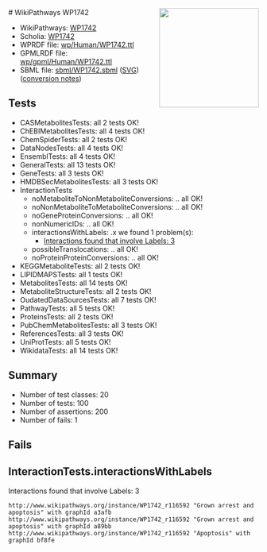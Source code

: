 <img style="float: right; width: 200px" src="../logo.png" />
# WikiPathways WP1742

* WikiPathways: [WP1742](https://identifiers.org/wikipathways:WP1742)
* Scholia: [WP1742](https://scholia.toolforge.org/wikipathways/WP1742)
* WPRDF file: [wp/Human/WP1742.ttl](../wp/Human/WP1742.ttl)
* GPMLRDF file: [wp/gpml/Human/WP1742.ttl](../wp/gpml/Human/WP1742.ttl)
* SBML file: [sbml/WP1742.sbml](../sbml/WP1742.sbml) ([SVG](../sbml/WP1742.svg)) ([conversion notes](../sbml/WP1742.txt))

## Tests
* CASMetabolitesTests: all 2 tests OK!
* ChEBIMetabolitesTests: all 4 tests OK!
* ChemSpiderTests: all 2 tests OK!
* DataNodesTests: all 4 tests OK!
* EnsemblTests: all 4 tests OK!
* GeneralTests: all 13 tests OK!
* GeneTests: all 3 tests OK!
* HMDBSecMetabolitesTests: all 3 tests OK!
* InteractionTests
    * noMetaboliteToNonMetaboliteConversions: .. all OK!
    * noNonMetaboliteToMetaboliteConversions: .. all OK!
    * noGeneProteinConversions: .. all OK!
    * nonNumericIDs: .. all OK!
    * interactionsWithLabels: .x we found 1 problem(s):
        * [Interactions found that involve Labels: 3](#630d267a)
    * possibleTranslocations: .. all OK!
    * noProteinProteinConversions: .. all OK!
* KEGGMetaboliteTests: all 2 tests OK!
* LIPIDMAPSTests: all 1 tests OK!
* MetabolitesTests: all 14 tests OK!
* MetaboliteStructureTests: all 2 tests OK!
* OudatedDataSourcesTests: all 7 tests OK!
* PathwayTests: all 5 tests OK!
* ProteinsTests: all 2 tests OK!
* PubChemMetabolitesTests: all 3 tests OK!
* ReferencesTests: all 3 tests OK!
* UniProtTests: all 5 tests OK!
* WikidataTests: all 14 tests OK!


## Summary

* Number of test classes: 20
* Number of tests: 100
* Number of assertions: 200
* Number of fails: 1

## Fails

<a name="630d267a" />

## InteractionTests.interactionsWithLabels

Interactions found that involve Labels: 3
```
http://www.wikipathways.org/instance/WP1742_r116592 "Grown arrest and apoptosis" with graphId a3afb
http://www.wikipathways.org/instance/WP1742_r116592 "Grown arrest and apoptosis" with graphId a89bb
http://www.wikipathways.org/instance/WP1742_r116592 "Apoptosis" with graphId bf8fe
```

